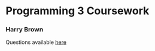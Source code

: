 <h1>Programming 3 Coursework</h1>

<h3>Harry Brown</h3>


<p>Questions available <a href='https://secure.ecs.soton.ac.uk/notes/comp2209/comp2209exercises2017version4.pdf'>here</a></p>